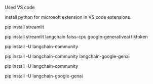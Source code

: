 Used VS code 

install python for microsoft extension in VS code extensions.

pip install streamlit

pip install streamlit langchain faiss-cpu google-generativeai tiktoken

pip install -U langchain-community

pip install -U langchain-community langchain-google-genai

pip install -U langchain-community

pip install -U langchain-google-genai
